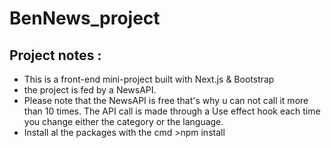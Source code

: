 # BenNews_project
## Project notes :
- This  is a front-end mini-project built with Next.js & Bootstrap
- the project is fed by a NewsAPI.
- Please note that the NewsAPI is free that's why u can not call it more than 10 times. The API call is made through a Use effect hook each time you change either the category or the language.
- Install al the packages with the cmd >npm install
